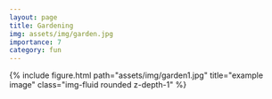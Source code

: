 ```yaml
---
layout: page
title: Gardening
img: assets/img/garden.jpg 
importance: 7
category: fun
---
```

<div class="row">
    <div class="col-sm mt-3 mt-md-0">
        {% include figure.html path="assets/img/garden1.jpg" title="example image" class="img-fluid rounded z-depth-1" %}
    </div>
</div>
